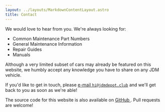 ```yaml
---
layout: ../layouts/MarkdownContentLayout.astro
title: Contact
---
```


We would love to hear from you. We're always looking for:

- Common Maintenance Part Numbers
- General Maintenance Information
- Repair Guides
- Manuals

Although a very limited subset of cars may already be featured on this website, we humbly accept any
knowledge you have to share on any JDM vehicle.

If you'd like to get in touch, please [e-mail `hi@jdmdepot.club`](mailto:hi@jdmdepot.club?subject=Hi) and we'll get back to you as soon as we're able!

The source code for this website is also available on [GitHub <i class="fa-brands fa-github"></i>](https://github.com/kyleratti/JdmDepot).
Pull requests are welcome!
